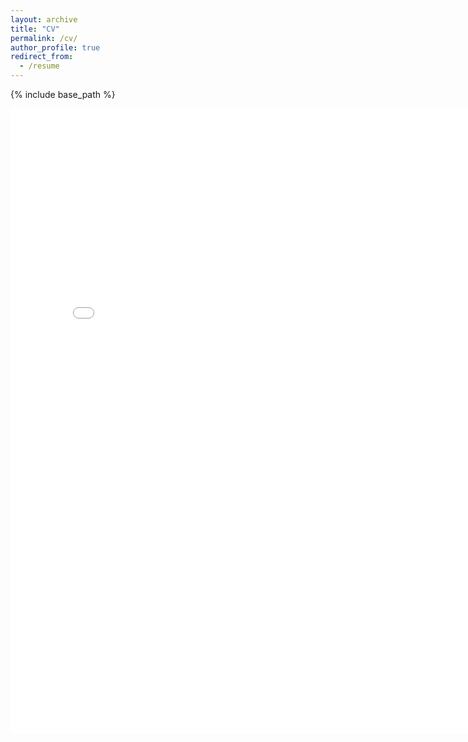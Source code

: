 ```yaml
---
layout: archive
title: "CV"
permalink: /cv/
author_profile: true
redirect_from:
  - /resume
---
```


{% include base_path %}

<embed src="files/Jeongmin_Kim_CV.pdf" width="800" height="1000" type="application/pdf">
